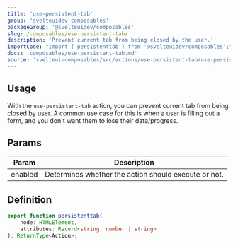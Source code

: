 ```yaml
---
title: 'use-persistent-tab'
group: 'svelteuidev-composables'
packageGroup: '@svelteuidev/composables'
slug: /composables/use-persistent-tab/
description: 'Prevent current tab from being closed by the user.'
importCode: "import { persistenttab } from '@svelteuidev/composables';"
docs: 'composables/use-persistent-tab.md'
source: 'svelteui-composables/src/actions/use-persistent-tab/use-persistent-tab.ts'
---
```


<script>
    import { Demo, ComposableDemos } from '@svelteuidev/demos';
</script>

## Usage

With the `use-persistent-tab` action, you can prevent current tab from being closed by user. A common use case for this is when a user is filling out a form, and you don't want them to lose their data/progress.

<Demo demo={ComposableDemos.usePersistentTabDemo.usage} />

## Params

| Param   | Description                                          |
| ------- | ---------------------------------------------------- |
| enabled | Determines whether the action should execute or not. |

## Definition

```ts
export function persistenttab(
	node: HTMLElement,
	attributes: Record<string, number | string>
): ReturnType<Action>;
```
